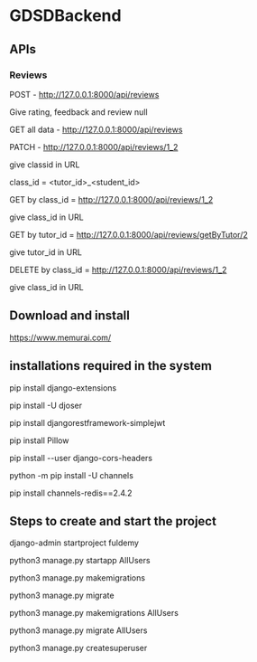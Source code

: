 # GDSDBackend

## APIs

### Reviews

POST - http://127.0.0.1:8000/api/reviews

  Give rating, feedback and review null
  

GET all data - http://127.0.0.1:8000/api/reviews


PATCH - http://127.0.0.1:8000/api/reviews/1_2

  give classid in URL

  class_id = <tutor_id>_<student_id>
  

GET by class_id = http://127.0.0.1:8000/api/reviews/1_2
	
  give class_id in URL
  

GET by tutor_id = http://127.0.0.1:8000/api/reviews/getByTutor/2

  give tutor_id in URL
  

DELETE by class_id = http://127.0.0.1:8000/api/reviews/1_2

  give class_id in URL



## Download and install
https://www.memurai.com/

## installations required in the system

pip install django-extensions

pip install -U djoser

pip install djangorestframework-simplejwt

pip install Pillow

pip install --user django-cors-headers

python -m pip install -U channels

pip install channels-redis==2.4.2


## Steps to create and start the project

django-admin startproject fuldemy

python3 manage.py startapp AllUsers	

python3 manage.py makemigrations

python3 manage.py migrate

python3 manage.py makemigrations AllUsers

python3 manage.py migrate AllUsers

python3 manage.py createsuperuser

